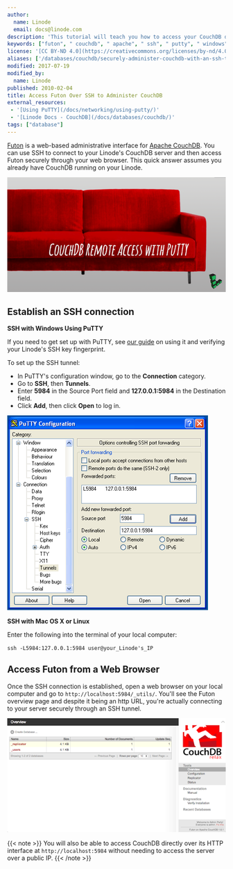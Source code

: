 ```yaml
---
author:
  name: Linode
  email: docs@linode.com
description: 'This tutorial will teach you how to access your CouchDB database remotely by creating an SSH tunnel with PuTTY.'
keywords: ["futon", " couchdb", " apache", " ssh", " putty", " windows", " os x", " osx"]
license: '[CC BY-ND 4.0](https://creativecommons.org/licenses/by-nd/4.0)'
aliases: ['/databases/couchdb/securely-administer-couchdb-with-an-ssh-tunnel/','/databases/couchdb/ssh-tunnel/']
modified: 2017-07-19
modified_by:
  name: Linode
published: 2010-02-04
title: Access Futon Over SSH to Administer CouchDB
external_resources:
 - '[Using PuTTY](/docs/networking/using-putty/)'
 - '[Linode Docs - CouchDB](/docs/databases/couchdb/)'
tags: ["database"]
---
```


[Futon](http://docs.couchdb.org/en/1.6.1/intro/futon.html) is a web-based administrative interface for [Apache CouchDB](https://couchdb.apache.org/). You can use SSH to connect to your Linode's CouchDB server and then access Futon securely through your web browser. This quick answer assumes you already have CouchDB running on your Linode.

![Access Futon Over SSH to Administer CouchDB with PuTTY](couchdb-with-futon-over-ssh-titlegraphic.png)

## Establish an SSH connection

**SSH with Windows Using PuTTY**

If you need to get set up with PuTTY, see [our guide](/docs/networking/ssh/ssh-connections-using-putty-on-windows/) on using it and verifying your Linode's SSH key fingerprint.

To set up the SSH tunnel:

- In PuTTY's configuration window, go to the **Connection** category.
- Go to **SSH**, then **Tunnels**.
- Enter **5984** in the Source Port field and **127.0.0.1:5984** in the Destination field.
- Click **Add**, then click **Open** to log in.

![PuTTY, CouchDB, Futon](putty-couchdb-futon.png)

**SSH with Mac OS X or Linux**

Enter the following into the terminal of your local computer:

    ssh -L5984:127.0.0.1:5984 user@your_Linode's_IP


## Access Futon from a Web Browser

Once the SSH connection is established, open a web browser on your local computer and go to `http://localhost:5984/_utils/`. You'll see the Futon overview page and despite it being an http URL, you're actually connecting to your server securely through an SSH tunnel.

![Futon interface](couchdb-futon.png)

{{< note >}}
You will also be able to access CouchDB directly over its HTTP interface at `http://localhost:5984` without needing to access the server over a public IP.
{{< /note >}}

